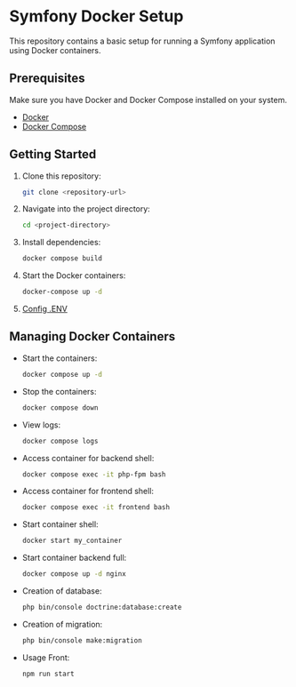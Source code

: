 # Symfony Docker Setup

This repository contains a basic setup for running a Symfony application using Docker containers.

## Prerequisites

Make sure you have Docker and Docker Compose installed on your system.

- [Docker](https://docs.docker.com/get-docker/)
- [Docker Compose](https://docs.docker.com/compose/install/)

## Getting Started

1. Clone this repository:

    ```bash
    git clone <repository-url>
    ```

2. Navigate into the project directory:

    ```bash
    cd <project-directory>
    ```


3. Install dependencies:

    ```bash
    docker compose build
    ```

5. Start the Docker containers:

    ```bash
    docker-compose up -d
    ```
6. [Config .ENV](https://symfony.com/doc/current/configuration.html)

## Managing Docker Containers

- Start the containers:

    ```bash
    docker compose up -d
    ```

- Stop the containers:

    ```bash
    docker compose down
    ```

- View logs:

    ```bash
    docker compose logs
    ```

- Access container for backend shell:

    ```bash
    docker compose exec -it php-fpm bash
  ```
  
- Access container for frontend shell:

    ```bash
    docker compose exec -it frontend bash
    ```
- Start container shell:

    ```bash
    docker start my_container
    ```
- Start container backend full:

    ```bash
    docker compose up -d nginx
    ```

- Creation of database:

    ```bash
    php bin/console doctrine:database:create
    ```  
- Creation of migration:

    ```bash
    php bin/console make:migration
    ```
  
- Usage Front:
  ```bash
  npm run start
  ```